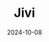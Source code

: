 ---  
layout: startup_page  
title: "Jivi"  
id: "jivi.ai"  
permalink: "/jivijivi.ai10082024/"  
website: "https://www.jivi.ai/"  
funding_round: ""  
funding_amount: ""  
investors: "AI Fund"  
about: "Jivi is an AI-based healthcare firm that uses AI to assist with medical diagnoses, suggest treatments, generate health reports, and handle administrative tasks. It offers patients immediate responses to health queries and personalized reports, while streamlining data analysis and automating tasks for doctors. Jivi's goal is to make healthcare more efficient, affordable, and accessible."  
markets: "AI, Healthtech, Artificial Intelligence (AI), Health Care, Information Technology, Internet"  
hq: "Gurugram, Haryana, India"  
founded_year: "2023"  
linkedin: "https://in.linkedin.com/company/jiviai"  
twitter: ""  
instagram: ""  
facebook: ""  
crunchbase: "https://www.crunchbase.com/organization/jivi"  
pitchbook: "https://pitchbook.com/profiles/company/595836-82"  

date_display: "08-Oct-2024"  
date: "2024-10-08"

# SEO Optimization  
meta_title: "Jivi"  
meta_description: "Jivi, Jivi is an AI-based healthcare firm that uses AI to assist with medical diagnoses, suggest treatments, generate health reports, and handle administrat..."  
meta_keywords: "Jivi, AI, Healthtech, Artificial Intelligence (AI), Health Care, Information Technology, Internet,  funding"  
canonical_url: "https://startup.projectstartups.com/jivijivi.ai10082024/"  
---